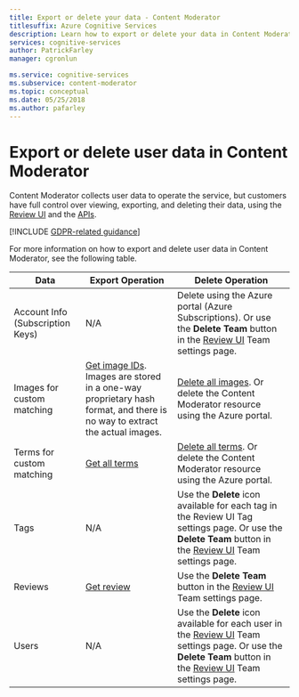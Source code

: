 ```yaml
---
title: Export or delete your data - Content Moderator
titlesuffix: Azure Cognitive Services
description: Learn how to export or delete your data in Content Moderator.
services: cognitive-services
author: PatrickFarley
manager: cgronlun

ms.service: cognitive-services
ms.subservice: content-moderator
ms.topic: conceptual
ms.date: 05/25/2018
ms.author: pafarley
---
```


# Export or delete user data in Content Moderator

Content Moderator collects user data to operate the service, but customers have full control over viewing, exporting, and deleting their data, using the [Review UI](https://contentmoderator.cognitive.microsoft.com/) and the [APIs](https://docs.microsoft.com/azure/cognitive-services/content-moderator/api-reference).

[!INCLUDE [GDPR-related guidance](../../../includes/gdpr-intro-sentence.md)]

For more information on how to export and delete user data in Content Moderator, see the following table.

| Data | Export Operation | Delete Operation |
| ---- | ---------------- | ---------------- |
| Account Info (Subscription Keys) | N/A | Delete using the Azure portal (Azure Subscriptions). Or use the **Delete Team** button in the [Review UI](https://contentmoderator.cognitive.microsoft.com/) Team settings page. |
| Images for custom matching | [Get image IDs](https://westus.dev.cognitive.microsoft.com/docs/services/57cf755e3f9b070c105bd2c2/operations/57cf755e3f9b070868a1f676). Images are stored in a one-way proprietary hash format, and there is no way to extract the actual images. | [Delete all images](https://westus.dev.cognitive.microsoft.com/docs/services/57cf755e3f9b070c105bd2c2/operations/57cf755e3f9b070868a1f686). Or delete the Content Moderator resource using the Azure portal. |
| Terms for custom matching	| [Get all terms](https://westus.dev.cognitive.microsoft.com/docs/services/57cf755e3f9b070c105bd2c2/operations/57cf755e3f9b070868a1f67e) | [Delete all terms](https://westus.dev.cognitive.microsoft.com/docs/services/57cf755e3f9b070c105bd2c2/operations/57cf755e3f9b070868a1f67d). Or delete the Content Moderator resource using the Azure portal. |
| Tags | N/A | Use the **Delete** icon available for each tag in the Review UI Tag settings page. Or use the **Delete Team** button in the [Review UI](https://contentmoderator.cognitive.microsoft.com/) Team settings page. |
| Reviews | [Get review](https://westus.dev.cognitive.microsoft.com/docs/services/580519463f9b070e5c591178/operations/580519483f9b0709fc47f9c2) | Use the **Delete Team** button in the [Review UI](https://contentmoderator.cognitive.microsoft.com/) Team settings page.
| Users | N/A | Use the **Delete** icon available for each user in the [Review UI](https://contentmoderator.cognitive.microsoft.com/) Team settings page. Or use the **Delete Team** button in the [Review UI](https://contentmoderator.cognitive.microsoft.com/) Team settings page. |

